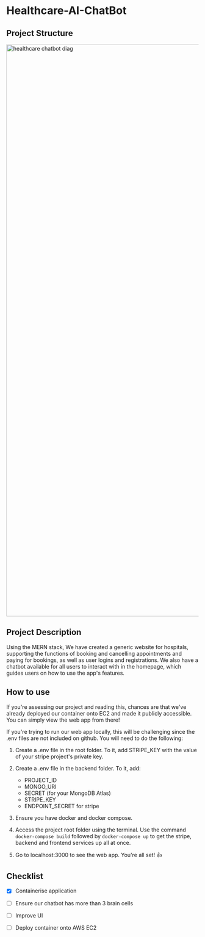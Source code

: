 # Healthcare-AI-ChatBot

## Project Structure
<img width="1500" alt="healthcare chatbot diag" src="https://github.com/Elijah5399/healthcare-ai-chatbot/assets/22656175/d6e8432b-15ff-4fd6-a8f9-95489fc122c0">

## Project Description

Using the MERN stack, We have created a generic website for hospitals, supporting the functions of booking and cancelling appointments and paying for bookings, as well as user logins and registrations. We also have a chatbot available for all users to interact with in the homepage, which guides users on how to use the app's features.

## How to use

If you're assessing our project and reading this, chances are that we've already deployed our container onto EC2 and made it publicly accessible. You can simply view the web app from there!

If you're trying to run our web app locally, this will be challenging since the .env files are not included on github. You will need to do the following:

1. Create a .env file in the root folder. To it, add STRIPE_KEY with the value of your stripe project's private key.

2. Create a .env file in the backend folder. To it, add:
    - PROJECT_ID
    - MONGO_URI
    - SECRET (for your MongoDB Atlas)
    - STRIPE_KEY
    - ENDPOINT_SECRET for stripe

3. Ensure you have docker and docker compose.

4. Access the project root folder using the terminal. Use the command `docker-compose build` followed by `docker-compose up` to get the stripe, backend and frontend services up all at once.

5. Go to localhost:3000 to see the web app. You're all set! :+1:

## Checklist

- [x] Containerise application

- [ ] Ensure our chatbot has more than 3 brain cells

- [ ] Improve UI

- [ ] Deploy container onto AWS EC2
